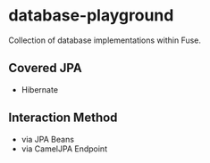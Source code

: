 # database-playground
Collection of database implementations within Fuse.

## Covered JPA
- Hibernate

## Interaction Method
- via JPA Beans
- via CamelJPA Endpoint
